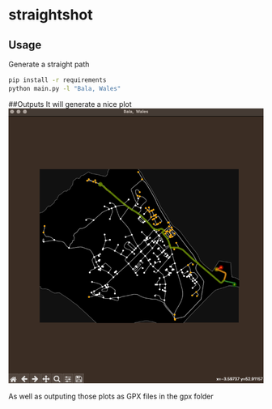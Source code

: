 # straightshot
## Usage
Generate a straight path
```bash
pip install -r requirements
python main.py -l "Bala, Wales"
```

##Outputs
It will generate a nice plot
![Alt text](/screenshots/Bala.png "Plot")

As well as outputing those plots as GPX files in the gpx folder